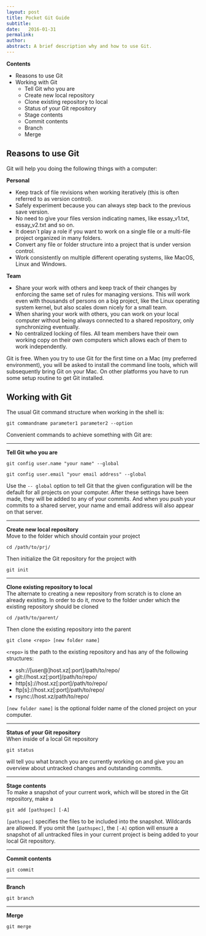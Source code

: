```yaml
---
layout: post
title: Pocket Git Guide
subtitle: 
date:   2016-01-31
permalink: 
author:
abstract: A brief description why and how to use Git.
---
```

**Contents**

* Reasons to use Git
* Working with Git
    * Tell Git who you are
    * Create new local repository
    * Clone existing repository to local
    * Status of your Git repository
    * Stage contents
    * Commit contents
    * Branch
    * Merge

Reasons to use Git
---
Git will help you doing the following things with a computer:

<div class="grid"><div class="col-1-2 first">
<strong>Personal</strong>
<ul>
<li>Keep track of file revisions when working iteratively (this is often referred to as version control).</li>
<li>Safely experiment because you can always step back to the previous save version.</li>
<li>No need to give your files version indicating names, like essay_v1.txt, essay_v2.txt and so on.</li>
<li>It doesn´t play a role if you want to work on a single file or a multi-file project organized in many folders.</li>
<li>Convert any file or folder structure into a project that is under version control.</li>
<li>Work consistently on multiple different operating systems, like MacOS, Linux and Windows.</li>
</ul>
</div>
<div class="col-1-2 last">
<strong>Team</strong>
<ul>
<li>Share your work with others and keep track of their changes by enforcing the same set of rules for managing versions. This will work even with thousands of persons on a big project, like the Linux operating system kernel, but also scales down nicely for a small team.</li>
<li>When sharing your work with others, you can work on your local computer without being always connected to a shared repository, only synchronizing eventually.</li>
<li>No centralized locking of files. All team members have their own working copy on their own computers which allows each of them to work independently.</li>
</ul>
</div>
</div>

Git is free. When you try to use Git for the first time on a Mac (my preferred environment), you will be asked to install the command line tools, which will subsequently bring Git on your Mac. On other platforms you have to run some setup routine to get Git installed.

Working with Git
---
The usual Git command structure when working in the shell is: 
<pre><code>git commandname parameter1 parameter2 --option</code></pre> 

Convenient commands to achieve something with Git are:
<div class="grid">
<div class="col-1-1 first last"><hr><strong>Tell Git who you are</strong><br>
<pre><code>git config user.name "your name" --global</code></pre>
<pre><code>git config user.email "your email address" --global</code></pre>
Use the <code>-- global</code> option to tell Git that the given configuration will be the default for all projects on your computer. After these settings have been made, they will be added to any of your commits. And when you push your commits to a shared server, your name and email address will also appear on that server.</div>

<div class="col-1-3 first"><hr><strong>Create new local repository</strong><br>
Move to the folder which should contain your project
<pre><code>cd /path/to/prj/</code></pre>
Then initialize the Git repository for the project with 
<pre><code>git init</code></pre></div>
<div class="col-2-3 last"><hr><strong>Clone existing repository to local</strong><br>
The alternate to creating a new repository from scratch is to clone an already existing. In order to do it, move to the folder under which the existing repository should be cloned <pre><code>cd /path/to/parent/</code></pre>Then clone the existing repository into the parent <pre><code>git clone &lt;repo&gt; [new folder name]</code></pre>
<code>&lt;repo&gt;</code> is the path to the existing repository and has any of the following structures:
<ul style="word-break:break-all;">
<li>ssh://[user@]host.xz[:port]/path/to/repo/</li>
<li>git://host.xz[:port]/path/to/repo/</li>
<li>http[s]://host.xz[:port]/path/to/repo/</li>
<li>ftp[s]://host.xz[:port]/path/to/repo/</li>
<li>rsync://host.xz/path/to/repo/</li>
</ul>
<code>[new folder name]</code> is the optional folder name of the cloned project on your computer.
</div>

<div class="col-1-1 first last"><hr><strong>Status of your Git repository</strong><br>
When inside of a local Git repository
<pre><code>git status</code></pre>
will tell you what branch you are currently working on and give you an overview about untracked changes and outstanding commits.
</div>


<div class="col-1-1 first last"><hr><strong>Stage contents</strong><br>
To make a snapshot of your current work, which will be stored in the Git repository, make a
<pre><code>git add [pathspec] [-A]</code></pre></div>
<code>[pathspec]</code> specifies the files to be included into the snapshot. Wildcards are allowed. If you omit the <code>[pathspec]</code>, the <code>[-A]</code> option will ensure a snapshot of all untracked files in your current project is being added to your local Git repository. 

<div class="col-1-1 first last"><hr><strong>Commit contents</strong>
<pre><code>git commit</code></pre></div>

<div class="col-1-2 first"><hr><strong>Branch</strong>
<pre><code>git branch</code></pre></div>
<div class="col-1-2 last"><hr><strong>Merge</strong>
<pre><code>git merge</code></pre></div>
</div>



